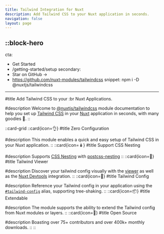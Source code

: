 ```yaml
---
title: Tailwind Integration for Nuxt
description: Add Tailwind CSS to your Nuxt application in seconds.
navigation: false
layout: page
---
```


::block-hero
---
cta:
  - Get Started
  - /getting-started/setup
secondary:
  - Star on GitHub →
  - https://github.com/nuxt-modules/tailwindcss
snippet: npm i -D @nuxtjs/tailwindcss
---

#title
Add Tailwind CSS to your :br Nuxt Applications.

#description
Welcome to [@nuxtjs/tailwindcss](https://github.com/nuxt-modules/tailwindcss) module documentation to help you set up [Tailwind CSS](https://tailwindcss.com) in your [Nuxt](https://nuxt.com) application in seconds, with many goodies 🍬.
::

::card-grid
  ::card{icon=👌}
  #title
  Zero Configuration

  #description
  This module enables a quick and easy setup of Tailwind CSS in your Nuxt application.
  ::
  ::card{icon=🪆}
  #title
  Support CSS Nesting

  #description
  Supports [CSS Nesting](https://drafts.csswg.org/css-nesting-1/) with [postcss-nesting](https://github.com/csstools/postcss-nesting)
  ::
  ::card{icon=🎨}
  #title
  Tailwind Viewer

  #description
  Discover your tailwind config visually with the [viewer](/tailwind/viewer) as well as the [Nuxt Devtools](https://devtools.nuxtjs.org) integration.
  ::
  ::card{icon=🔗}
  #title
  Tailwind Config

  #description
  Reference your Tailwind config in your application using the [`#tailwind-config`](/tailwind/config#referencing-in-the-application) alias, supporting tree-shaking.
  ::
  ::card{icon=📦}
  #title
  Extendable

  #description
  The module supports the ability to extend the Tailwind config from Nuxt modules or layers.
  ::
  ::card{icon=💚}
  #title
  Open Source

  #description
  Boasting over 75+ contributors and over 400k+ monthly downloads.
  ::
::

